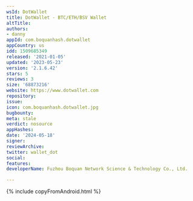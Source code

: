 ```yaml
---
wsId: DotWallet
title: DotWallet - BTC/ETH/BSV Wallet
altTitle: 
authors:
- danny
appId: com.boquanhash.dotwallet
appCountry: us
idd: 1509685349
released: '2021-01-05'
updated: '2023-05-23'
version: '2.1.6.42'
stars: 5
reviews: 3
size: '68873216'
website: https://www.dotwallet.com
repository: 
issue: 
icon: com.boquanhash.dotwallet.jpg
bugbounty: 
meta: stale
verdict: nosource
appHashes: 
date: '2024-05-18'
signer: 
reviewArchive: 
twitter: wallet_dot
social: 
features: 
developerName: Fuzhou Boquan Network Science & Technology Co., Ltd.

---
```


{% include copyFromAndroid.html %}
